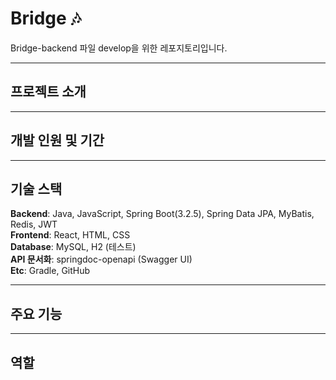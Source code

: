 # Bridge 🎶

Bridge-backend 파일 develop을 위한 레포지토리입니다.

---

## 프로젝트 소개  
<!--  
Bridge는 작곡가와 연주자 즉, 뮤지션들을 서로 매칭시켜 협업이 가능하도록 구현한 웹사이트입니다.  
가입자(뮤지션)들은 해당 웹사이트의 게시글과 실시간 채팅을 통해 시공간 제약 없이 자유롭게 자신의 창작물을 공유하거나 소통할 수 있습니다. 또한 마음에 드는 곡이나 작업물에 대해 협업 의뢰를 하여 하나의 새로운 음악 작품/작업을 제작할 수도 있습니다.  
-->  

---

## 개발 인원 및 기간  
<!--
- 개발 인원: 4명 (BE-2 / FE-2)  
- 개발 기간: 2023.04.06 ~ 2023.06.05  
-->  

---

## 기술 스택  

**Backend**: Java, JavaScript, Spring Boot(3.2.5), Spring Data JPA, MyBatis, Redis, JWT  
**Frontend**: React, HTML, CSS  
**Database**: MySQL, H2 (테스트)    
**API 문서화**: springdoc-openapi (Swagger UI)  
**Etc**: Gradle, GitHub  


---

## 주요 기능
<!--
- 소셜 로그인  
- Redis 활용 이메일 기반 인증  
- 회원가입 / 로그인  
- 실시간 채팅  
- 포인트 충전 / 결제 시스템  
- 음원 분리 및 Jam 🎵  
-->

---

## 역할   
<!--
- 회원가입 및 이메일 인증 / 소셜 로그인  
- 결제 내역 페이지   
- 팁 게시판 및 댓글    
- 실시간 채팅  
-->
<!--
## 역할
- 회원가입, 로그인
- 업체 등록 및 상세페이지 제작
    - 업체 소개 & 첨부파일(이미지)등록
    - 리뷰 리스트
    - 별점, 평점 기능 추가
-->









